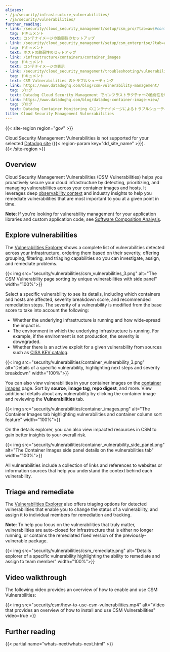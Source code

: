 ```yaml
---
aliases:
- /ja/security/infrastructure_vulnerabilities/
- /ja/security/vulnerabilities/
further_reading:
- link: /security/cloud_security_management/setup/csm_pro/?tab=aws#configure-the-agent-for-containers
  tag: ドキュメント
  text: コンテナイメージの脆弱性のセットアップ
- link: /security/cloud_security_management/setup/csm_enterprise/?tab=aws#hosts
  tag: ドキュメント
  text: ホストの脆弱性のセットアップ
- link: /infrastructure/containers/container_images
  tag: ドキュメント
  text: コンテナイメージの表示
- link: /security/cloud_security_management/troubleshooting/vulnerabilities
  tag: ドキュメント
  text: CSM Vulnerabilities のトラブルシューティング
- link: https://www.datadoghq.com/blog/csm-vulnerability-management/
  tag: ブログ
  text: Datadog Cloud Security Management でインフラストラクチャーの脆弱性を軽減
- link: https://www.datadoghq.com/blog/datadog-container-image-view/
  tag: ブログ
  text: Datadog Container Monitoring のコンテナイメージによるトラブルシューティングワークフローの強化
title: Cloud Security Management Vulnerabilities
---
```


{{< site-region region="gov" >}}
<div class="alert alert-warning">Cloud Security Management Vulnerabilities is not supported for your selected <a href="/getting_started/site">Datadog site</a> ({{< region-param key="dd_site_name" >}}).</div>
{{< /site-region >}}

## Overview

Cloud Security Management Vulnerabilities (CSM Vulnerabilities) helps you proactively secure your cloud infrastructure by detecting, prioritizing, and managing vulnerabilities across your container images and hosts. It leverages deep [observability context][6] and industry insights to help you remediate vulnerabilities that are most important to you at a given point in time. 

**Note**: If you're looking for vulnerability management for your application libraries and custom application code, see [Software Composition Analysis][5].

## Explore vulnerabilities
The [Vulnerabilities Explorer][1] shows a complete list of vulnerabilities detected across your infrastructure, ordering them based on their severity, offering grouping, filtering, and triaging capabilities so you can investigate, assign, and remediate problems.

{{< img src="security/vulnerabilities/csm_vulnerabilities_3.png" alt="The CSM Vulnerability page sorting by unique vulnerabilities with side panel" width="100%">}}

Select a specific vulnerability to see its details, including which containers and hosts are affected, severity breakdown score, and recommended remediation steps.
The severity of a vulnerability is modified from the base score to take into account the following:

- Whether the underlying infrastructure is running and how wide-spread the impact is.
- The environment in which the underlying infrastructure is running. For example, if the environment is not production, the severity is downgraded.
- Whether there is an active exploit for a given vulnerability from sources such as [CISA KEV catalog][9].

{{< img src="security/vulnerabilities/container_vulnerability_3.png" alt="Details of a specific vulnerability, highlighting next steps and severity breakdown" width="100%">}}

You can also view vulnerabilities in your container images on the [container images][2] page. Sort by **source**, **image tag**, **repo digest**, and more. View additional details about any vulnerability by clicking the container image and reviewing the **Vulnerabilities** tab.

{{< img src="security/vulnerabilities/container_images.png" alt="The Container Images tab highlighting vulnerabilities and container column sort feature" width="100%">}}

On the details explorer, you can also view impacted resources in CSM to gain better insights to your overall risk.

{{< img src="security/vulnerabilities/container_vulnerability_side_panel.png" alt="The Container Images side panel details on the vulnerabilities tab" width="100%">}}

All vulnerabilities include a collection of links and references to websites or information sources that help you understand the context behind each vulnerability.

## Triage and remediate

The [Vulnerabilities Explorer][1] also offers triaging options for detected vulnerabilities that enable you to change the status of a vulnerability, and assign it to individual members for remediation and tracking.

**Note**: To help you focus on the vulnerabilities that truly matter, vulnerabilities are auto-closed for infrastructure that is either no longer running, or contains the remediated fixed version of the previously-vulnerable package.

{{< img src="security/vulnerabilities/csm_remediate.png" alt="Details explorer of a specific vulnerability highlighting the ability to remediate and assign to team member" width="100%">}}

## Video walkthrough

The following video provides an overview of how to enable and use CSM Vulnerabilities:

{{< img src="security/csm/how-to-use-csm-vulnerabilities.mp4" alt="Video that provides an overview of how to install and use CSM Vulnerabilities" video=true >}}

[1]: https://app.datadoghq.com/security/csm/vm
[2]: https://app.datadoghq.com/containers/images
[3]: https://app.datadoghq.com/security/csm
[4]: https://app.datadoghq.com/security/infra-vulnerability?query=asset_type%3AHost&group=none
[5]: /ja/security/application_security/software_composition_analysis/
[6]: https://www.datadoghq.com/product/infrastructure-monitoring/
[9]: https://www.cisa.gov/known-exploited-vulnerabilities-catalog


## Further reading

{{< partial name="whats-next/whats-next.html" >}}